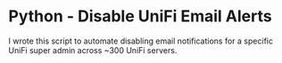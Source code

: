 # Python - Disable UniFi Email Alerts
I wrote this script to automate disabling email notifications for a specific UniFi super admin across ~300 UniFi servers.

